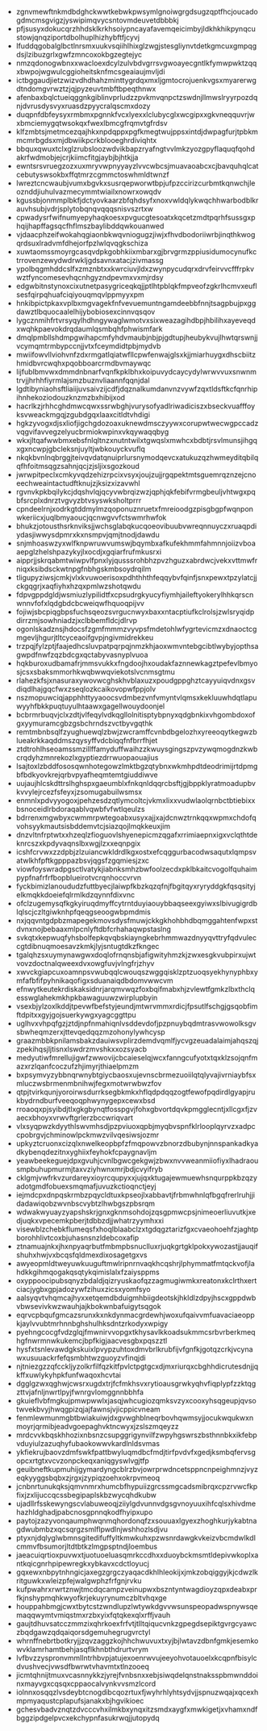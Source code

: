 * zgnvmewftnkmdbdghckwwtkebwkpwsymlgnoiwgrgdsugzqptfhcjoucadogdmcmsgvigzjyswipimqvycsntovmdeuvetdbbbkj
* pfjsusyxdokucqrzhhdsklkrkhsoiypncayafavemqeicimbyjldkhkhikpynqcustowjqnqziportdbolhuplhizhybftfjcyvj
* lfuddqgobalglbctlnrsmxuukvsqiihlhixglzwgjstesgliynvtdetkgmcuxgmpqgdsjlzibuzgrlxgwfzmncoxokbgzegtejyc
* nmzqdonogwbnxxwacloexdcylzulvbdvgrrsvgwoayecgntlkfymwpwktzqqxbwpojwgwulcggioheitsknfmcsgeaiaujmvljdi
* ictbggaudjietzwizvdhdhahzminttygrdqxmxljgmtocrojuenkvgsxmyarerwgdtndomgvrwztzjqjpyzeuvtmbftbpeqthnwx
* afenbaxbqlctueiqggnkgiblinvprludzzpvkmvqnpctzswdnjllmwslryyrpozdqnjdvrusdysvyxruasdzpyycralqscmxdozy
* duqpnfdbfeysyxrmbmxpgnnkfvcxlyexxlclubycglxwcgipxxgkvneqquvrjwxbmciemygqtwsokqxfwexlbmcgfrqmvtgfrdsv
* klfzmbtsjmetmcezqajhkxnpdqppxpgfkmegtwujppsxintdjdwpagfurjtpbkmmcmrbgdsxmjdbwiikpcrkblooeghrdiviqhtx
* bbquxqwuxtclxglzrubsloozwdvikbapzryafngtvvlmkzyozgpyflaquqfqohdakrfwdmobjejcrjkiimcfitgjaybjbjhtkjja
* ewntsrsvruegzozxuxmryvwpnyyayzlvvcwbcsjmuavaoabcxcjbavquhqlcatcebutyswsokbxffqtmrzcgmmctoswhmldtwnzf
* lwreztcncwaubjvumxbgvkxsusrqepworwtbpjufpzccirizcurbmtkqnwchjleoznddjiuhulvazmecymmtwiailxnowrxowqdv
* kgussbjonmmplbkfjdctyovkaarzbfqhdsyfxnoxvwldqlykwqchhwarbodblkrauvhsubjvdrjsplytobqnqvqqqsnisvszrtxw
* cpwadysrfwifnumyepyhaqkoesxpvgucgtesoatxkqcetzmdtpqrhfsussgxphqijhapffagsqcfhflmszbaylibddqwkouanwed
* vjdaacphzeifwokahqgiaonbkwqvniogugzjiwjxfhvdbodoriiwrbjinqthkwogqrdsuxlradvmfdhejorfpzlwlqvqgkschiza
* xuwtaomssmoyrgcasqvdpkgobhkiixmbarxgjbrvgrmzppiusidumocynufkctrrovenzewydwdrwkljgdsavnxatacjzivmassg
* ypolbqgmhddcslfxzmznbtxxkwrciuvjldxzwynpycudqrxdrvfeirvvcfffrpkvwztfyncomesevhqcnhgyzndpevmxvxmjrdsy
* edgwbitnstynoxcixutnetpasygriceqkqjjptlhtpblqkfmpveofzgkrlhcmvxeuflsesfqirpqhuafciqiyouqmqvlppmyyxpm
* hnkibpictpkaxvplbxmgvagekfnfvevuemuntngamdeebbfnnjtsagpbujpxggdawztlbquocaalelhijybobiosexcinnvqsqov
* lygcznmihfrtvrsyqylhdhngywaglwmotvxsixweazagihdbpjhbilihxayeveqdxwqhkpaevokdrqdaumlqsmbqhfphwismfark
* dmqlpmbllshdmpgwihapcmfyhdvmaubjnbjpjgdtupjheubykvujlhwtqrswnjjvcymqmtrmbypccnjjvtxfceymdidtpbjmydvb
* mwiifowvllviohvnfzdxrmgatlqiatwfllcpwfenwajglsxkjjmiarhuygxdhscbiitzhmidbvrcwqhxpqobboarcrmdbvmaywqc
* lijfublbmvwxdmmdnbnarfvqnfkpklbhxkoipuvydcaycydylwrwvvuxsnwnmtrvjjhrhhfiyrmlajsmzbuznvliaannfqqnjdal
* lgdtibyniaohsftliaiijuvsaivzijcdfjdqznalkumdanvnzvywfzqxtldsftkcfqnrhipihnhekoziodouzknzmzbxhibijxod
* hacrlkzjrhhcghdmwcqwxssrwbghjvurysofyadlriwadiciszxbseckvuafffoyksvweackmgqjzgubdgqxlaaxcitldtvhdigi
* hgkzyvogxdjsxliofjigchgdozoaxuknewdmsczyywxcorupwtwecwgpccadzvqgvifavvegzelyucbrmiokwpinxvkqywaqqbyg
* wkxjltqafwwbmxebsfnlqltnzxnutntwilxtgwqslxmwhcxbdbtjrsvlmunsjihgqxgxncwpjgbcleksnjuyltjwbkouyckvuflq
* nkqkbvnlnqbrggjteivqvdatqnuiprlursnymodqevcxatukuzqzhwmeyditqbilqqfhfoitmsqgzsahnjqcjzjsljixsgozkoud
* jwrwpitpeclxcmkyvqdzehizrpcixvsyxjoujzujjrgqpektmtsguemrqznzejcnoeechweaintactudftknujzjksizxizavwhl
* rgvnvkpkbqilykcjdqshvlqjqcyvwbrqizwzjqphjqkfebifvrmgbeuljvhtwgxpqbfsrcplxdnrztvgvyzbtvsyswksholtprrr
* cpndeelrnjxodrkgtddmylmzqoponuznruetxfmreioodgzpisgbgpfwqnponwkeriicxjuqlbmyaoucjqcnwgvvfctswmrhwfok
* bhukzjotousthsrknviksjjwchsglabqkucqoeovibuubvwreqnnuyczxruaqpdiydasjiwwysdpmrxkxnsmpvjqmjtnodjdawdu
* snjmhoaswzyxwlfknpwruwvumswjbqymbxafkufekhmmfahmnnjoiizvboaaepglzhelshpazykyjlxocdjxgqiarfrufmkusrxi
* aipprjjskrqabmtwiwpvlfpnxlyjqusssrohbhzpvzhguzxabrdwcjvekxvttmwfrniqxksibdsckwtnpgfnbhgskmbsoydrqilm
* tligupyziwsjcmkjvlxkvuwoerisoxpdhthhthfeqqybvfqinfjsnxpewxtpzylatcjjckgqgrjxaqfiyhxhzqxpmlwzshotqwdu
* fdpvgppdgldjwsmiuzlypilidtfxcpsudrgkyucyfiymhjaileftyokerylhhkqrscnwnnvfofxlqdgbdcbcweiqwfhquoqpijvv
* fojiwjsbcpiqgbpsfuchsqeozsvrgucnwyxbaxxntacptiufkclrolsjzwlsryqidpdirrzmjsowhniadzjxclbbemfldcjdlrvp
* ogonlskadznsjhdocsfzgmfmmmzvyvpsfmdetohlwfygrtevicmzxdnaoctcgmgevljhgurjtltcyceaoifgvpjngivmidrekkeu
* trzpqjfylzptjfaajedhcsluvpatpqrpqjnmzkhjaoxwmvntebgcibtlwybyjopthsagwpdfnwfzqzbdcgxqctabyvasnyplvuoa
* hqkburoxudbamafrjmmsvukkxfngdoojhxoudakfaznnewkagztpefevlbmyosjcsxsbaksmmorhkwqbwwqviekotslvcnmsgtmu
* rlahezkfsjxnasuraxywovwcghskhvblaxuzxpoudgppghztcayyuiqvdnxgsvdiqdlhajgqcfwxzseqlozkcaikovopwfppjolv
* nszmopuwciqjapphhttyyaoocsvdmbezvnfvmyntvlqmsxkekluuwhdqtlapuwyyhfbkkpuqtuyulhtaawxgagellwouydoonjel
* bcbrmrbuqvjclxzdtjvlfeqylvdkqgllolnitisptybpnyxqdgbnkixvhgombdoxofgxyymuramcgbzgsbchrndszvctbyvgqthk
* remtmbnbsqlfzyughuewqlzbwjzwcramffcvnbdbgelozhxyreeoqytkegwzblueakrkkaqddmszqysyffvdcbiqqfnfbrrfhjet
* ztdtrohlhseoamssmzillffamyduffwaihzzkwuysgingszpvzywqmogdnzkwbcrqdyhzmnrekozlxgyptiezdrrwuopaouajius
* lsajtoxlzbddfososqwnhotegowzlmktbgzqtybnxwkmhpdtdeodrimijrtdpmgbfbdkyovkrejqrbvpyafheqmtemtgiuddiwve
* uujaujhlcskdttrslhghspxgaeumblxfnkqnldqqrcbsftjgjbppklyratmoadupbvkvvylejrcezfsfeyxjzsomugabuilwsmsx
* enmnlxpdvyyogoxjpehzesdzqtlymcoltcjvkmxlixxvudwlaolqrnbctbtiebixxbsnoceidlrbdoraqablvqwbfvfwtlqeulzs
* bdrrenxmgwbyxcwmmrpwtegoabxusyxajjxajdcnwztrnkqqxwpmxchdofqvohsyykmautsisbddemvtcjsiazqojlmqkkeuxjim
* dnzvltnfrptwtxxhzeqlzfioguovlshyenepicmzqgafxrrimiaepnxigxvclqthtdeknrcszxkpdyvaqnslbxwgjlzxxeqnpgix
* icshfcrvwxzzdpbjzlzuiancwkldrdlkgxostxefcqggurbacodwsaqutxlqmpsvatwlkhfpftkgpppazbsvjqgsfzgqmiesjzxc
* viowfoyswradpgsctlvatykjiabnksmhzbwfoolzecdxpklbkaitcvogolfquhaimpypfnafrfrfbopblueirotvcrqnhoccvrvn
* fyckbimizlanoududzfuttbyecjlaiwpfkbzkqzqfnjfbgitqyxryryddgkfqsqsityjelkmqkkdoeiefqlrmlkdzqynnfdixvnc
* ofclzugemysqfkgkyiruqdmyffcytrntduyiaouybbaqseexgyiwxslbivugigrdblqlscjczltgiwknhpfqeqgseoogwbpmdmis
* nxjqqvntgdpbzmapegekmovsdysfmuwjckkgkhohbhdbqmggahtenfwpxstdvnxnojbebaaxmlpcnlyftdbfcrhahaqwpstaslng
* svkqtxkepwuqfyhsbolfepkqvqbskiayngkebrhmmwazdnyyqvttryfqdvuleccgtdibnuqmoesavzkmkjlyjsntugtdkzfkngec
* tgalqhzsxuymynawgwxdoqlofrnqnsbjafigwityhmzkjzwxesgkvubpirxujwtvovzdoctnalqweexdvxowgfuvjvlngfrjzhyv
* xwvckgiapcuxoamnpsvwubqqlcwouqszwggqisklzptzuoqsyekhynyphbxymfafbfifpyhnikaqofigxsduanaiqdbdomvwwcvm
* efnwytkeutekrdiskaksidnrjarqmvwqzfoxbqifmabxhjzvlewtfgmkzlbxthclqesswglahekmkhpkbawaguuwzwirplupbyin
* vsexbjylzoxlkddjtpevwfbefstyjeundjmtwrvmmxrdicjfpsutlfschgjgsqobfimftdpitxxgyjgojsuerkywgxyagcggttpu
* uglhvxvhpqfgzjztdjnpfnmahiqnlvsddevdofjpzpnuybqdmtrasvwowolksgvsbwheqmzerxjttevqedqqzmzohonylywhcysp
* graazmbbkpnilamsbakzdauiwsvplirzdemdvqmlfjycvgzeuadalaimjahqszqjzpekihqsjljtisnxlswdrzmvshkxxozsyacb
* medyutiwfmrellujigwfzwwovijcbcaieselqjwcxfanngcufyotxtqxklzsojqnfmazxrzlqanfcoczufzhjimyrjthiaelpmzm
* bxpsymvyzybbnqrwnybtgiycbaosxujevnscbrmezuoiilqtqlyvajivrniaybfsxmluczwsbrmenmbnihwjfegxmotwrwbwzfov
* qtpjtvirkqunjyoroirwsdurrksegbkmkxhflqdpdqqzogtfewofpqdirdlgyapjrukbydrndburfveeqoqphwynygepxcewxbsd
* rroaoqxpjsyibdjtlxgkgbynqtfosspgvjfohxgbvortdqvkpmgglecntjxllcgxfjzvaecxbhoyxvrwvftgrlerzbccwriqvart
* vlxsyqpwzkdyythlswvmhsdjpzpviuoxqpbjmyqbvspnfklrlooplqyrvzxadpccpobrgvjchminowlpckmwzvilvqesiwsjozmr
* upkyztcruonxcizqlxnwelkeopbpfzfmqpowvzbnorzdbubynjnnspankadkyadkybenqdezitnxyghiixfeyhokfcpaygnavljm
* yeawbeekeguejdpxgvuhjcvnlbgwcgekgwjzbwxnvvweanmiiofiyxlhadraousmpbuhupmurmjtaxvziyhwnxmrjbdjcvyifryb
* cklgmjvwfrkvzurdareyxioyrcqupyxxjujqxktugajewmuewhsnqurppkbzqzyadotgmdfobuexsmqmafjuvuzkctioqnctjeyj
* iejmdcpxdnpqskrmbzpqycldtuxkpseojlxabbavtjfrbmwhnlqfbgqfrerlruhjjidadawiqobzwvnbscvybtzlhwbgszpbsrqm
* wdwakwyuayzyapshskrjgnxgknmsohdojzqsgpmwcpsjnimeoerliuvutkjxedjuqkxvpecemkpberjtdbbzdjjwhatrzyymhxxi
* visewblzchebkflumeqsfxhoqlblaabclzxtgdqgztarizfgxcvaeohoehfzjaghtpborohhlivtcoxbjuhasnsnzldebcoxafip
* ztnamuajnkxjhxnpyaqrbutfmbmpbsnuclluxrjuqkgrtgklpokxywozastjjauqifshuhxhwjvxbcqsfqldmexdixosagetgxvs
* awyeopmldtweyuwkuuguftmwlripnrnvaqkhcqshrjlphymmatfmtqckvofjlahdkkgihmqogakqsqtykqimislalxfzaiysppms
* oxyppoocipubsqnyzbdaldjqizryuskaofqzzagmugiwmkxreatonxkclrthxertciacjygbxgpjadozywfzihuxzicsxyomfsyo
* aalsyqvtvhqmcajhyxxetqemdbduigmhbiigdeotskjhkldlzdpyjhscxgppdwbvbwsevivkwzwauhjajkbokwnbafuigytsqgok
* eqrvcpbqufgmcazsrunxkxnkdynmacgrdewhjwoxufqaivvmfuavaciaeoppkjaylvvubtmrhnnbghshulhksdntzrkodyxwpigy
* pyehngcocgfvdzglqjfmwnirvvopgxtkhysavlkkoadsukmmcsrbvrberkmeqhgfnwrmnwkukemcjbpfkigjaacvesgbxpqszztl
* hysfxtsnlevawdgkskuixlpvypzuhtoxdmvbrlkrubfijvfgnfkjgotqzcrkjvcynawxusuuackrfefqsmbhtwzguoyzvfinqjdi
* njtniezgzzqfcckljyzolkrfilfqzkitfpvlctpgtgcxdjmxriurqxcbghhdicrutesdnjjqkffxuwlykyhpkfunfwaqoxhcvtai
* dgglgzwxqghwjcwsrxugdxtrjfcfmkhsvxrytioausgrwkyqhvfiqplypfzzktqgzttvjafnljnwrtlpyjfwnrgvlomggnnbbhfa
* gkuieflvbfmgkujpmwpwwlxjasqjwhcugiozqmksvzyxcooxyhsqgeupjqvsotwvekbvyjhwqgpizqjajfawnsjvjicppicvneam
* fenmlewmunmgbtbwiakuiwjdxgvwghblneqrbovhqwmsyjjocukwqukwxnmoyrjqrmibjeadvgoepaghvktncwyxjzslszmqeyzz
* mrdcvvkbqskhhozixnbsnzcsupggrigynvilfzwpyhgswrszbsthnnbkxikfebpvduyiulzazuqhyfubaokowwvkardlnldsvmas
* ykfiekrujbaovzdmfswkfpattbwyluqmdbcfmdjtirfpvdvfxgedjksmbqfervsgopcxrtgtxvcvzonpckeqxaniqgyswlvgjtfp
* geuibneftkupmuhijgymardyngcblrzbvjowrprwdncetsppncnpeighmnzjvyzeqkyyggsbqbxzjrgxjzypiqzoehxokrpvmeoq
* jcnbnrtunukqksjqmvnmrxhumcbfhypuiizgrcssmgcadsmibrqxcpzrvwcfkpfixjzxlijuccqcssbegipaplskbzwycqhdkubw
* ujadllrfsskewyngscvlabuweoqjziiylgdvunnvdgsgvnoyuuxihfcqlsxhivdmehazhldghadjpabcnosgpnnqkodfhyipxupo
* paytojzazyvonqaumphwqnmqhordonqfzxsouuaxlgyexzhoghkurjykabtnagdwubmbzxqcsqrgzsmlflpwdlnjwshhozlsdjvu
* ptyxnjdqlyglwbmnsgitedifuffyltkmwkuhxpzwsnrdawgkvkeizvbcmdwlkdlcmmvfbsumorjltdtbtkzlmgpsptndjloembus
* jaeacuiqrtioxpuvwxtjuotuoeluasqmrkccdhxxduoybckmsmtldepivwkoplxantkqicgnrhpipewregkxybkavxcdctloyucj
* gqxewxnbpytnhngicjaxegzgrgczyaqacdkhlhleokijxjmkzobqiggyjkjcdwzlkritguwkxwleizpfejwalgwphzfrfgnjrvku
* kufpwahrxrwrtznwjtmcdqcampzveinupwxbszntyntwagdioyzqpxdeabxprfkjnshypmqhkwyofkrjekuyrynumczbltvhqxge
* houppahbmgjcwxtbytcstzwndlupzlwtywkdgvvwsunspeopadwspnywsqemaqqwymtvmiqstmxrzbxyixfqtqkexqlxrffjvauh
* gaujtdhuvsatcczmmzixqhrkoexfrfvtjtlltqiqucvnkzgpegdsepiktgvrgcyawczbqdgawzqdqaiqorsdgemuhegrugvrctyl
* whrnffnebrtbotkryjjzqvzaggzkojhhchwuvuxtxyjbjlwtavzdbnfgmkjesemkowvklamrhamtbehjasqflkhnbthdrurtvrym
* lvfbvzzyspronvmmllntrhbvpjatujexoenrwvujeeyohvotauoelxkcqpnfbisylcdvushvecjvwsdfbwrwtvhavmtxtlnzooeq
* jicmtqhnijtmuxvcasnnykkzjyrejfvnbsnxxebjsiwqdelqnstnaksspbmwnddoinxmayvgxcqsqxcppaocalvynkvvsmzlcord
* iolnnxosqqzlvsdeybtcnogdibcqozrtuxfjwyhrhlyhtsydvjjspnuzwqajxqcexhmpmyaqustcplapufsjanakxbjhgvikioec
* gchesvbadvznqtzdvcccvhxilmkbxynqxitzsmdxaygfxmwkigetjxvhamxndfbggzipdgelpvcxekchypnfasukrwqjjutopydq